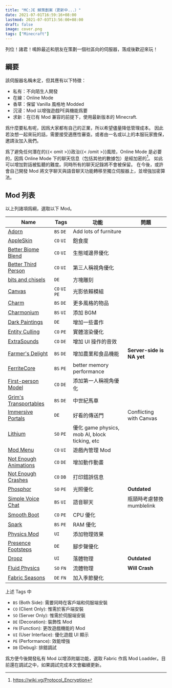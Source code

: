 ```yaml
---
title: "MC:JE 鯖策劃案（更新中...）"
date: 2021-07-01T16:59:16+08:00
lastmod: 2021-07-03T13:56:00+08:00
draft: false
image: cover.png
tags: ["Minecraft"]
---
```


列位！諸君！鳴鈴最近和朋友在策劃一個社區向的伺服器，落成後歡迎來玩！

## 綱要

該伺服器名稱未定，但其應有以下特徵：

- 私有：不向陌生人開發
- 在線：Online Mode
- 香草：保留 Vanilla 風格地 Modded
- 沉浸：Mod 以增強遊戲PE與機能爲要
- 求新：在已有 Mod 兼容的前提下，使用最新版本的 Minecraft.

爲什麼要私有呢，因爲大家都有自己的正業，所以希望儘量降低管理成本。
因此若汝想一起來玩的話，需要接受適應性審查。或者由一名或以上的本服玩家擔保，邀請汝加入我們。

爲了避免任何潛在的{{< omit >}}政治{{< /omit >}}風險，Online Mode 是必要的，因爲 Online Mode 下的聊天信息（包括其他的數據包）是經加密的[^1]。
如此可以增加對話被監聽的難度。同時所有的聊天記錄將不會被保留。
在今後，或許會自己開發 Mod 將文字聊天與語音聊天功能轉移至獨立伺服器上，並增強加密算法。

[^1]: https://wiki.vg/Protocol_Encryption

## Mod 列表

以上列諸項爲綱，選取以下 Mod。

 | Name                                                                                        | Tags           | 功能                                          | 問題                      |
 | ------------------------------------------------------------------------------------------- | -------------- | --------------------------------------------- | ------------------------- |
 | [Adorn](https://www.curseforge.com/minecraft/mc-mods/adorn)                                 | `BS` `DE`      | Add lots of furniture                         |                           |
 | [AppleSkin](https://www.curseforge.com/minecraft/mc-mods/appleskin)                         | `CO` `UI`      | 飽食度                                        |                           |
 | [Better Biome Blend](https://www.curseforge.com/minecraft/mc-mods/better-biome-blend)       | `CO` `UI`      | 生態域邊界優化                                |                           |
 | [Better Third Person](https://www.curseforge.com/minecraft/mc-mods/better-third-person)     | `CO` `UI`      | 第三人稱視角優化                              |                           |
 | [bits and chisels](https://www.curseforge.com/minecraft/mc-mods/bits-and-chisels)           | `DE`           | 方塊雕刻                                      |                           |
 | [Canvas](https://www.curseforge.com/minecraft/mc-mods/canvas-renderer)                      | `CO` `UI` `PE` | 光影依賴模組                                  |                           |
 | [Charm](https://www.curseforge.com/minecraft/mc-mods/charm)                                 | `BS` `DE`      | 更多風格的物品                                |                           |
 | [Charmonium](https://www.curseforge.com/minecraft/mc-mods/charmonium)                       | `BS` `UI`      | 添加 BGM                                      |                           |
 | [Dark Paintings](https://www.curseforge.com/minecraft/mc-mods/dark-paintings)               | `DE`           | 增加一些畫作                                  |                           |
 | [Entity Culling](https://www.curseforge.com/minecraft/mc-mods/entityculling)                | `CO` `PE`      | 實體渲染優化                                  |                           |
 | [ExtraSounds](https://www.curseforge.com/minecraft/mc-mods/extrasounds)                     | `CO` `DE`      | 增加 UI 操作的音效                            |                           |
 | [Farmer's Delight](https://www.curseforge.com/minecraft/mc-mods/farmers-delight-fabric)     | `BS` `DE`      | 增加農業和食品機能                            | **Server-side is NA yet** |
 | [FerriteCore](https://www.curseforge.com/minecraft/mc-mods/ferritecore-fabric)              | `BS` `PE`      | better memory performance                     |                           |
 | [First-person Model](https://www.curseforge.com/minecraft/mc-mods/first-person-model)       | `CO` `DE`      | 添加第一人稱視角優化                          |                           |
 | [Grim's Transportables](https://www.curseforge.com/minecraft/mc-mods/grims-transportables)  | `BS` `DE`      | 中世紀馬車                                    |                           |
 | [Immersive Portals](https://www.curseforge.com/minecraft/mc-mods/immersive-portals-mod)     | `DE`           | 好看的傳送門                                  | Conflicting with Canvas   |
 | [Lithium](https://www.curseforge.com/minecraft/mc-mods/lithium)                             | `SO` `PE`      | 優化 game physics, mob AI, block ticking, etc |                           |
 | [Mod Menu](https://www.curseforge.com/minecraft/mc-mods/modmenu)                            | `CO` `UI`      | 遊戲內管理 Mod                                |                           |
 | [Not Enough Animations](https://www.curseforge.com/minecraft/mc-mods/not-enough-animations) | `CO` `DE`      | 增加動作動畫                                  |                           |
 | [Not Enough Crashes](https://www.curseforge.com/minecraft/mc-mods/not-enough-crashes)       | `CO` `DB`      | 打印錯誤信息                                  |                           |
 | [Phosphor](https://www.curseforge.com/minecraft/mc-mods/phosphor)                           | `SO` `PE`      | 光照優化                                      | **Outdated**              |
 | [Simple Voice Chat](https://www.curseforge.com/minecraft/mc-mods/simple-voice-chat)         | `BS` `UI`      | 語音聊天                                      | 瓶頸時考慮替換 mumblelink |
 | [Smooth Boot](https://www.curseforge.com/minecraft/mc-mods/smooth-boot)                     | `CO` `PE`      | CPU 優化                                      |                           |
 | [Spark](https://www.curseforge.com/minecraft/mc-mods/spark)                                 | `BS` `PE`      | RAM 優化                                      |                           |
 | [Physics Mod](https://www.curseforge.com/minecraft/mc-mods/physics-mod)                     | `UI`           | 添加物理效果                                  |                           |
 | [Presence Footsteps](https://www.curseforge.com/minecraft/mc-mods/presence-footsteps)       | `DE`           | 腳步聲優化                                    |                           |
 | [Dropz](https://www.curseforge.com/minecraft/mc-mods/dropz)                                 | `UI`           | 落體物理                                      | **Outdated**              |
 | [Fluid Physics](https://www.curseforge.com/minecraft/mc-mods/fluid-physics)                 | `SO` `FN`      | 流體物理                                      | **Will Crash**            |
 | [Fabric Seasons](https://www.curseforge.com/minecraft/mc-mods/fabric-seasons)               | `DE` `FN`      | 加入季節變化                                  |                           |

上述 Tags 中

- `BS` (Both Side): 需要同時在客戶端和伺服端安裝
- `CO` (Client Only): 惟需於客戶端安裝
- `SO` (Server Only): 惟需於伺服端安裝
- `DE` (Decoration): 裝飾性 Mod
- `FN` (Function): 更改遊戲機能的 Mod
- `UI` (User Interface): 優化遊戲 UI 顯示
- `PE` (Performance): 效能增強
- `DB` (Debug): 排錯調試

 爲方便今後開發私有 Mod 以增添附屬功能，選取 Fabric 作爲 Mod Loadder。目前還在調試之中，如果調試完成本文會繼續更新。